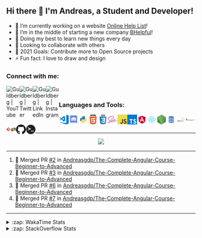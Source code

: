 ## Hi there 👋 I'm Andreas, a Student and Developer!

- 🔭 I’m currently working on a website [Online Help List][OHL]!
- 📑 I’m in the middle of starting a new company [BHelpful][BHelpful]!
- 🌱 Doing my best to learn new things every day
- 👯 Looking to collaborate with others
- 🥅 2021 Goals: Contribute more to Open Source projects
- ⚡ Fun fact: I love to draw and design

### Connect with me:

[<img align="left" alt="Guldberg | YouTube" width="35px" src="https://cdn1.iconfinder.com/data/icons/logotypes/32/youtube-512.png" />][youtube]
[<img align="left" alt="Guldberg | Twitter" width="35px" src="https://cdn1.iconfinder.com/data/icons/logotypes/32/square-twitter-512.png" />][twitter]
[<img align="left" alt="Guldberg | LinkedIn" width="35px" src="https://cdn1.iconfinder.com/data/icons/logotypes/32/square-linkedin-512.png" />][linkedin]
[<img align="left" alt="Guldberg | Instagram" width="35px" src="https://cdn2.iconfinder.com/data/icons/social-icons-33/128/Instagram-512.png" />][instagram]

<br />

### Languages and Tools:

<img align="left" alt="Visual Studio Code" width="26px" src="https://raw.githubusercontent.com/github/explore/80688e429a7d4ef2fca1e82350fe8e3517d3494d/topics/visual-studio-code/visual-studio-code.png" />
<img align="left" alt="Node.js" width="26px" src="https://raw.githubusercontent.com/github/explore/80688e429a7d4ef2fca1e82350fe8e3517d3494d/topics/discord/discord.png" />
<img align="left" alt="HTML5" width="26px" src="https://raw.githubusercontent.com/github/explore/80688e429a7d4ef2fca1e82350fe8e3517d3494d/topics/python/python.png" />
<img align="left" alt="HTML5" width="26px" src="https://raw.githubusercontent.com/github/explore/80688e429a7d4ef2fca1e82350fe8e3517d3494d/topics/html/html.png" />
<img align="left" alt="CSS3" width="26px" src="https://raw.githubusercontent.com/github/explore/80688e429a7d4ef2fca1e82350fe8e3517d3494d/topics/css/css.png" />
<img align="left" alt="Sass" width="26px" src="https://raw.githubusercontent.com/github/explore/80688e429a7d4ef2fca1e82350fe8e3517d3494d/topics/sass/sass.png" />
<img align="left" alt="JavaScript" width="26px" src="https://raw.githubusercontent.com/github/explore/80688e429a7d4ef2fca1e82350fe8e3517d3494d/topics/javascript/javascript.png" />
<img align="left" alt="React" width="26px" src="https://raw.githubusercontent.com/github/explore/80688e429a7d4ef2fca1e82350fe8e3517d3494d/topics/typescript/typescript.png" />
<img align="left" alt="React" width="26px" src="https://raw.githubusercontent.com/github/explore/80688e429a7d4ef2fca1e82350fe8e3517d3494d/topics/angular/angular.png" />
<img align="left" alt="React" width="26px" src="https://raw.githubusercontent.com/github/explore/80688e429a7d4ef2fca1e82350fe8e3517d3494d/topics/react/react.png" />
<img align="left" alt="Node.js" width="26px" src="https://raw.githubusercontent.com/github/explore/80688e429a7d4ef2fca1e82350fe8e3517d3494d/topics/nodejs/nodejs.png" />
<img align="left" alt="SQL" width="26px" src="https://raw.githubusercontent.com/github/explore/80688e429a7d4ef2fca1e82350fe8e3517d3494d/topics/sql/sql.png" />
<img align="left" alt="MySQL" width="26px" src="https://raw.githubusercontent.com/github/explore/80688e429a7d4ef2fca1e82350fe8e3517d3494d/topics/mysql/mysql.png" />
<img align="left" alt="MongoDB" width="26px" src="https://raw.githubusercontent.com/github/explore/80688e429a7d4ef2fca1e82350fe8e3517d3494d/topics/mongodb/mongodb.png" />
<img align="left" alt="Git" width="26px" src="https://raw.githubusercontent.com/github/explore/80688e429a7d4ef2fca1e82350fe8e3517d3494d/topics/git/git.png" />
<img align="left" alt="GitHub" width="26px" src="https://raw.githubusercontent.com/github/explore/78df643247d429f6cc873026c0622819ad797942/topics/github/github.png" />
<img align="left" alt="Terminal" width="26px" src="https://raw.githubusercontent.com/github/explore/80688e429a7d4ef2fca1e82350fe8e3517d3494d/topics/terminal/terminal.png" />

<br />
<br />

---

<p align="center">
  <a href="">
    <img width="60% align="center" src="https://github-readme-stats.vercel.app/api?username=Andreasgdp&show_icons=true&count_private=true" />
  </a>
</p>

---

<!--START_SECTION:activity-->
1. 🎉 Merged PR [#2](https://github.com/Andreasgdp/The-Complete-Angular-Course-Beginner-to-Advanced/pull/2) in [Andreasgdp/The-Complete-Angular-Course-Beginner-to-Advanced](https://github.com/Andreasgdp/The-Complete-Angular-Course-Beginner-to-Advanced)
2. 🎉 Merged PR [#3](https://github.com/Andreasgdp/The-Complete-Angular-Course-Beginner-to-Advanced/pull/3) in [Andreasgdp/The-Complete-Angular-Course-Beginner-to-Advanced](https://github.com/Andreasgdp/The-Complete-Angular-Course-Beginner-to-Advanced)
3. 🎉 Merged PR [#6](https://github.com/Andreasgdp/The-Complete-Angular-Course-Beginner-to-Advanced/pull/6) in [Andreasgdp/The-Complete-Angular-Course-Beginner-to-Advanced](https://github.com/Andreasgdp/The-Complete-Angular-Course-Beginner-to-Advanced)
4. 🎉 Merged PR [#7](https://github.com/Andreasgdp/The-Complete-Angular-Course-Beginner-to-Advanced/pull/7) in [Andreasgdp/The-Complete-Angular-Course-Beginner-to-Advanced](https://github.com/Andreasgdp/The-Complete-Angular-Course-Beginner-to-Advanced)
<!--END_SECTION:activity-->
---

<details>
  <summary>:zap: WakaTime Stats</summary>

<br />

<!--START_SECTION:waka-->
![Profile Views](http://img.shields.io/badge/Profile%20Views-0-blue)

**I'm an Early 🐤** 

```text
🌞 Morning    191 commits    ████░░░░░░░░░░░░░░░░░░░░░   19.27% 
🌆 Daytime    475 commits    ████████████░░░░░░░░░░░░░   47.93% 
🌃 Evening    305 commits    ███████░░░░░░░░░░░░░░░░░░   30.78% 
🌙 Night      20 commits     ░░░░░░░░░░░░░░░░░░░░░░░░░   2.02%

```
📅 **I'm Most Productive on Sunday** 

```text
Monday       173 commits    ████░░░░░░░░░░░░░░░░░░░░░   17.46% 
Tuesday      122 commits    ███░░░░░░░░░░░░░░░░░░░░░░   12.31% 
Wednesday    151 commits    ███░░░░░░░░░░░░░░░░░░░░░░   15.24% 
Thursday     111 commits    ██░░░░░░░░░░░░░░░░░░░░░░░   11.2% 
Friday       86 commits     ██░░░░░░░░░░░░░░░░░░░░░░░   8.68% 
Saturday     133 commits    ███░░░░░░░░░░░░░░░░░░░░░░   13.42% 
Sunday       215 commits    █████░░░░░░░░░░░░░░░░░░░░   21.7%

```


📊 **This Week I Spent My Time On** 

```text
⌚︎ Time Zone: Europe/Copenhagen

💬 Programming Languages: 
TypeScript               5 hrs 27 mins       ██████████████░░░░░░░░░░░   56.17% 
HTML                     2 hrs 22 mins       ██████░░░░░░░░░░░░░░░░░░░   24.33% 
YAML                     52 mins             ██░░░░░░░░░░░░░░░░░░░░░░░   9.02% 
JSON                     35 mins             █░░░░░░░░░░░░░░░░░░░░░░░░   6.05% 
Markdown                 22 mins             █░░░░░░░░░░░░░░░░░░░░░░░░   3.79%

🔥 Editors: 
VS Code                  9 hrs 43 mins       █████████████████████████   100.0%

🐱‍💻 Projects: 
com.urstudent.gripper    6 hrs 19 mins       ████████████████░░░░░░░░░   65.05% 
com.yourcompany.thenewapp2 hrs 6 mins        █████░░░░░░░░░░░░░░░░░░░░   21.63% 
Mealplanr-api            1 hr 17 mins        ███░░░░░░░░░░░░░░░░░░░░░░   13.32%

💻 Operating System: 
Mac                      8 hrs 25 mins       █████████████████████░░░░   86.68% 
Windows                  1 hr 17 mins        ███░░░░░░░░░░░░░░░░░░░░░░   13.32%

```

**I Mostly Code in Python** 

```text
Python                   11 repos            ██████████░░░░░░░░░░░░░░░   42.31% 
C++                      2 repos             ██░░░░░░░░░░░░░░░░░░░░░░░   7.69% 
TypeScript               2 repos             ██░░░░░░░░░░░░░░░░░░░░░░░   7.69% 
HTML                     2 repos             ██░░░░░░░░░░░░░░░░░░░░░░░   7.69% 
Batchfile                2 repos             ██░░░░░░░░░░░░░░░░░░░░░░░   7.69%

```



 Last Updated on 08/08/2021
<!--END_SECTION:waka-->


</details>

<details>
  <summary>:zap: StackOverflow Stats</summary>
  
  <br />
  
  [![Andreas G.D Petersen StackOverflow](https://github-readme-stackoverflow.vercel.app/?userID=11050308)](https://stackoverflow.com/users/11050308/andreas-g-d-petersen)


</details>

<br />


[twitter]: https://twitter.com/Guldberg20
[youtube]: https://www.youtube.com/channel/UCORVtLIFnURPEo_Fo-MGv8A
[instagram]: https://www.instagram.com/andreasgdp/
[linkedin]: https://www.linkedin.com/in/andreasgdp/
[OHL]: https://ohl.bhelpful.net/
[BHelpful]: https://github.com/BHelpful
